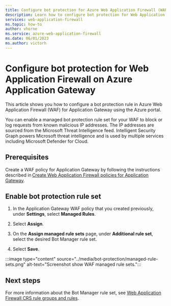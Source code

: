 ```yaml
---
title: Configure bot protection for Azure Web Application Firewall (WAF)
description: Learn how to configure bot protection for Web Application Firewall (WAF) on Azure Application Gateway.
services: web-application-firewall
ms.topic: how-to
author: vhorne
ms.service: azure-web-application-firewall
ms.date: 06/01/2023
ms.author: victorh
---
```


# Configure bot protection for Web Application Firewall on Azure Application Gateway

This article shows you how to configure a bot protection rule in Azure Web Application Firewall (WAF) for Application Gateway  using the Azure portal. 

You can enable a managed bot protection rule set for your WAF to block or log requests from known malicious IP addresses. The IP addresses are sourced from the Microsoft Threat Intelligence feed. Intelligent Security Graph powers Microsoft threat intelligence and is used by multiple services including Microsoft Defender for Cloud.

## Prerequisites

Create a WAF policy for Application Gateway by following the instructions described in [Create Web Application Firewall policies for Application Gateway](create-waf-policy-ag.md).

## Enable bot protection rule set

1. In the Application Gateway WAF policy that you created previously, under **Settings**, select **Managed Rules**.

2. Select **Assign**.
1. On the **Assign managed rule sets** page, under **Additional rule set**, select the desired Bot Manager rule set.
1. Select **Save**.

:::image type="content" source="../media/bot-protection/managed-rule-sets.png" alt-text="Screenshot show WAF managed rule sets.":::


## Next steps

For more information about the Bot Manager rule set, see [Web Application Firewall CRS rule groups and rules](application-gateway-crs-rulegroups-rules.md?tabs=bot).
